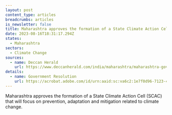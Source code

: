 ```yaml
---
layout: post
content_type: articles
breadcrumbs: articles
is_newsletter: false
title: Maharashtra approves the formation of a State Climate Action Cell (SCAC)
date: 2023-08-16T18:31:17.294Z
states:
  - Maharashtra
sectors:
  - Climate Change
sources:
  - name: Deccan Herald
    url: https://www.deccanherald.com/india/maharashtra/maharashtra-government-forms-climate-action-cell-2642047
details:
  - name: Government Resolution
    url: https://acrobat.adobe.com/id/urn:aaid:sc:va6c2:1e7f0d96-7123-4b36-b380-e12189f8efa4
---
```

Maharashtra approves the formation of a State Climate Action Cell (SCAC) that will focus on prevention, adaptation and mitigation related to climate change.
